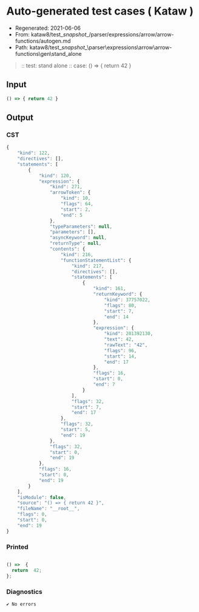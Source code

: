# Auto-generated test cases ( Kataw )
- Regenerated: 2021-06-06
- From: kataw8/test\__snapshot__/parser/expressions/arrow/arrow-functions/autogen.md
- Path: kataw8/test\__snapshot__\parser\expressions\arrow\arrow-functions\gen\stand_alone
> :: test: stand alone
> :: case: () => { return 42 }
## Input

`````js
() => { return 42 }
`````
## Output

### CST

```javascript
{
    "kind": 122,
    "directives": [],
    "statements": [
        {
            "kind": 120,
            "expression": {
                "kind": 271,
                "arrowToken": {
                    "kind": 10,
                    "flags": 64,
                    "start": 2,
                    "end": 5
                },
                "typeParameters": null,
                "parameters": [],
                "asyncKeyword": null,
                "returnType": null,
                "contents": {
                    "kind": 216,
                    "functionStatementList": {
                        "kind": 217,
                        "directives": [],
                        "statements": [
                            {
                                "kind": 161,
                                "returnKeyword": {
                                    "kind": 37757022,
                                    "flags": 80,
                                    "start": 7,
                                    "end": 14
                                },
                                "expression": {
                                    "kind": 201392130,
                                    "text": 42,
                                    "rawText": "42",
                                    "flags": 96,
                                    "start": 14,
                                    "end": 17
                                },
                                "flags": 16,
                                "start": 0,
                                "end": 7
                            }
                        ],
                        "flags": 32,
                        "start": 7,
                        "end": 17
                    },
                    "flags": 32,
                    "start": 5,
                    "end": 19
                },
                "flags": 32,
                "start": 0,
                "end": 19
            },
            "flags": 16,
            "start": 0,
            "end": 19
        }
    ],
    "isModule": false,
    "source": "() => { return 42 }",
    "fileName": "__root__",
    "flags": 0,
    "start": 0,
    "end": 19
}
```

### Printed

```javascript

() =>  {
  return  42;
};
```

### Diagnostics

```javascript
✔ No errors
```

